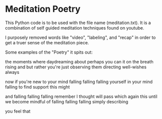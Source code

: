 # Meditation Poetry

This Python code is to be used with the file name (meditation.txt). It is a combination of self guided meditation techniques found on youtube. 

I purposely removed words like "video", "labeling", and "recap" in order to get a truer sense of the meditation piece.

Some examples of the "Poetry" it spits out:

the moments where
daydreaming about perhaps you can it
on the breath rising and
but rather you're just observing them
directing well-wishes  always 


now if you're new to
your mind falling falling falling
yourself in your mind falling
to find support this might


and falling falling falling remember I
thought will pass which again
this until we become mindful of
falling falling falling simply describing


you feel that

